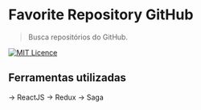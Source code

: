 # Favorite Repository GitHub
> Busca repositórios do GitHub.

[![MIT Licence](https://badges.frapsoft.com/os/mit/mit.svg?v=103)](https://opensource.org/licenses/mit-license.php)

## Ferramentas utilizadas

-> ReactJS
-> Redux
-> Saga

